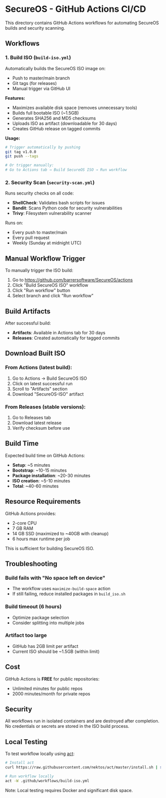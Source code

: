 # SecureOS - GitHub Actions CI/CD

This directory contains GitHub Actions workflows for automating SecureOS builds and security scanning.

## Workflows

### 1. Build ISO (`build-iso.yml`)
Automatically builds the SecureOS ISO image on:
- Push to master/main branch
- Git tags (for releases)
- Manual trigger via GitHub UI

**Features:**
- Maximizes available disk space (removes unnecessary tools)
- Builds full bootable ISO (~1.5GB)
- Generates SHA256 and MD5 checksums
- Uploads ISO as artifact (downloadable for 30 days)
- Creates GitHub release on tagged commits

**Usage:**
```bash
# Trigger automatically by pushing
git tag v1.0.0
git push --tags

# Or trigger manually:
# Go to Actions tab → Build SecureOS ISO → Run workflow
```

### 2. Security Scan (`security-scan.yml`)
Runs security checks on all code:
- **ShellCheck**: Validates bash scripts for issues
- **Bandit**: Scans Python code for security vulnerabilities
- **Trivy**: Filesystem vulnerability scanner

Runs on:
- Every push to master/main
- Every pull request
- Weekly (Sunday at midnight UTC)

## Manual Workflow Trigger

To manually trigger the ISO build:

1. Go to https://github.com/barrersoftware/SecureOS/actions
2. Click "Build SecureOS ISO" workflow
3. Click "Run workflow" button
4. Select branch and click "Run workflow"

## Build Artifacts

After successful build:
- **Artifacts**: Available in Actions tab for 30 days
- **Releases**: Created automatically for tagged commits

## Download Built ISO

### From Actions (latest build):
1. Go to Actions → Build SecureOS ISO
2. Click on latest successful run
3. Scroll to "Artifacts" section
4. Download "SecureOS-ISO" artifact

### From Releases (stable versions):
1. Go to Releases tab
2. Download latest release
3. Verify checksum before use

## Build Time

Expected build time on GitHub Actions:
- **Setup**: ~5 minutes
- **Bootstrap**: ~10-15 minutes
- **Package installation**: ~20-30 minutes
- **ISO creation**: ~5-10 minutes
- **Total**: ~40-60 minutes

## Resource Requirements

GitHub Actions provides:
- 2-core CPU
- 7 GB RAM
- 14 GB SSD (maximized to ~40GB with cleanup)
- 6 hours max runtime per job

This is sufficient for building SecureOS ISO.

## Troubleshooting

### Build fails with "No space left on device"
- The workflow uses `maximize-build-space` action
- If still failing, reduce installed packages in `build_iso.sh`

### Build timeout (6 hours)
- Optimize package selection
- Consider splitting into multiple jobs

### Artifact too large
- GitHub has 2GB limit per artifact
- Current ISO should be ~1.5GB (within limit)

## Cost

GitHub Actions is **FREE** for public repositories:
- Unlimited minutes for public repos
- 2000 minutes/month for private repos

## Security

All workflows run in isolated containers and are destroyed after completion. No credentials or secrets are stored in the ISO build process.

## Local Testing

To test workflow locally using [act](https://github.com/nektos/act):

```bash
# Install act
curl https://raw.githubusercontent.com/nektos/act/master/install.sh | sudo bash

# Run workflow locally
act -W .github/workflows/build-iso.yml
```

Note: Local testing requires Docker and significant disk space.
